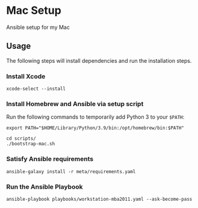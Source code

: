 # Mac Setup
Ansible setup for my Mac

## Usage
The following steps will install dependencies and run the installation steps.

### Install Xcode

```
xcode-select --install
```

### Install Homebrew and Ansible via setup script

Run the following commands to temporarily add Python 3 to your `$PATH`:

```
export PATH="$HOME/Library/Python/3.9/bin:/opt/homebrew/bin:$PATH"
```

```
cd scripts/
./bootstrap-mac.sh
```

### Satisfy Ansible requirements

```
ansible-galaxy install -r meta/requirements.yaml
```

### Run the Ansible Playbook

```
ansible-playbook playbooks/workstation-mba2011.yaml --ask-become-pass
```
